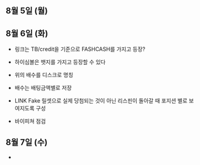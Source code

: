 
## 8월 5일 (월)

## 8월 6일 (화)

- 링크는 TB/credit을 기준으로 FASHCASH를 가지고 등장?
- 하이심볼은 뱃지를 가지고 등장할 수 있다
- 위의 배수를 디스크로 명칭
- 배수는 배팅금액별로 저장
- LINK Fake 릴셋으로 실제 당첨되는 것이 아닌 리스핀이 돌아갈 때 포지션 별로 보여지도록 구성


- 바이피쳐 점검

## 8월 7일 (수)

- 